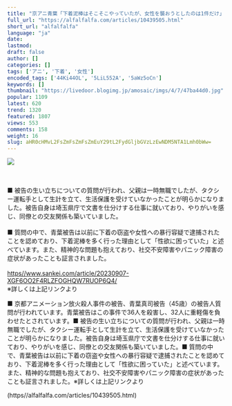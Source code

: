 ```yaml
---
title: "京アニ青葉「下着泥棒はそこそこやっていたが、女性を襲おうとしたのは1件だけ」 "
full_url: "https://alfalfalfa.com/articles/10439505.html"
short_url: "alfalfalfa"
language: "ja"
date: 
lastmod: 
draft: false
author: []
categories: []
tags: ['アニ', '下着', '女性']
encoded_tags: ['44Ki44OL', '5LiL552A', '5aWz5oCn']
keywords: []
thumbnail: "https://livedoor.blogimg.jp/amosaic/imgs/4/7/47ba44d0.jpg"
popular: 1109
latest: 620
trend: 1320
featured: 1807
views: 553
comments: 158
weight: 16
slug: aHR0cHMvL2FsZmFsZmFsZmEuY29tL2FydGljbGVzLzEwNDM5NTA1Lmh0bWw=
---
```


![](https://livedoor.blogimg.jp/amosaic/imgs/4/7/47ba44d0.jpg)

<div><br> <br> ■ 被告の生い立ちについての質問が行われ、父親は一時無職でしたが、タクシー運転手として生計を立て、生活保護を受けていなかったことが明らかになりました。被告自身は埼玉県庁で文書を仕分けする仕事に就いており、やりがいを感じ、同僚との交友関係も築いていました。<br> <br> ■ 質問の中で、青葉被告は以前に下着の窃盗や女性への暴行容疑で逮捕されたことを認めており、下着泥棒を多く行った理由として「性欲に困っていた」と述べています。また、精神的な問題も抱えており、社交不安障害やパニック障害の症状があったことも証言されました。<br> <br> <a href='https//www.sankei.com/article/20230907-XGF6OO2F4RLZFOGHQW7RUOP6Q4/' target='_blank' rel='nofollow'>https//www.sankei.com/article/20230907-XGF6OO2F4RLZFOGHQW7RUOP6Q4/</a><br> ※詳しくは上記リンクより<br> <p>■ 京都アニメーション放火殺人事件の被告、青葉真司被告（45歳）の被告人質問が行われています。青葉被告はこの事件で36人を殺害し、32人に重軽傷を負わせたとされています。■ 被告の生い立ちについての質問が行われ、父親は一時無職でしたが、タクシー運転手として生計を立て、生活保護を受けていなかったことが明らかになりました。被告自身は埼玉県庁で文書を仕分けする仕事に就いており、やりがいを感じ、同僚との交友関係も築いていました。■ 質問の中で、青葉被告は以前に下着の窃盗や女性への暴行容疑で逮捕されたことを認めており、下着泥棒を多く行った理由として「性欲に困っていた」と述べています。また、精神的な問題も抱えており、社交不安障害やパニック障害の症状があったことも証言されました。※詳しくは上記リンクより</p></div>

(https//alfalfalfa.com/articles/10439505.html)
